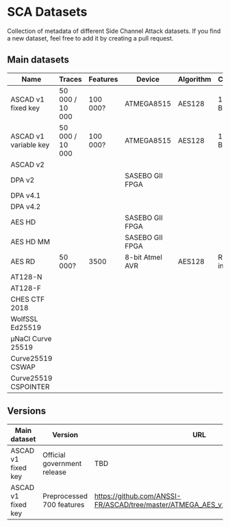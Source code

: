 # SCA Datasets
Collection of metadata of different Side Channel Attack datasets.
If you find a new dataset, feel free to add it by creating a pull request.

## Main datasets

| Name | Traces | Features | Device | Algorithm | Countermeasures | Keys | Aquisition | Papers | URL |
|---|---|---|---|---|---|---|---|---|---|
| ASCAD v1 fixed key | 50 000 / 10 000 | 100 000? | ATMEGA8515 | AES128 | 1st order XOR Boolean Masking | fixed | EM | https://link.springer.com/article/10.1007/s13389-019-00220-8 | see versions below |
| ASCAD v1 variable key | 50 000 / 10 000 | 100 000? | ATMEGA8515 | AES128 | 1st order XOR Boolean Masking | random | EM |https://link.springer.com/article/10.1007/s13389-019-00220-8 | https://github.com/ANSSI-FR/ASCAD/tree/410b92bab3bc69502b43c5cc9ccdec74794870be/ATMEGA_AES_v1/ATM_AES_v1_variable_key|
| ASCAD v2 |  |  |  |  |  |  |  |  |
| DPA v2 |  |  | SASEBO GII FPGA |  |  |  |  |  |
| DPA v4.1 |  |  |  |  |  |  |  |  |
| DPA v4.2 |  |  |  |  |  |  |  |  |
| AES HD |  |  | SASEBO GII FPGA |  |  |  |  |  |
| AES HD MM|  |  | SASEBO GII FPGA |  |  |  |  |  |
| AES RD | 50 000? | 3500 | 8-bit Atmel AVR | AES128 | Random delay interrupt | 1 fixed | Power | https://www.iacr.org/archive/ches2009/57470156/57470156.pdf | https://github.com/ikizhvatov/randomdelays-traces |
| AT128-N |  |  |  |  |  |  |  |  |
| AT128-F |  |  |  |  |  |  |  |  |
| CHES CTF 2018 |  |  |  |  |  |  |  |  |
| WolfSSL Ed25519 |  |  |  |  |  |  |  |  |
| μNaCl Curve 25519 |  |  |  |  |  |  |  |  |
| Curve25519 CSWAP |  |  |  |  |  |  |  |  |
| Curve25519 CSPOINTER |  |  |  |  |  |  |  |  |

## Versions
| Main dataset | Version | URL |
|---|---|---|
| ASCAD v1 fixed key | Official government release | TBD |
| ASCAD v1 fixed key | Preprocessed 700 features |  https://github.com/ANSSI-FR/ASCAD/tree/master/ATMEGA_AES_v1/ATM_AES_v1_fixed_key |
